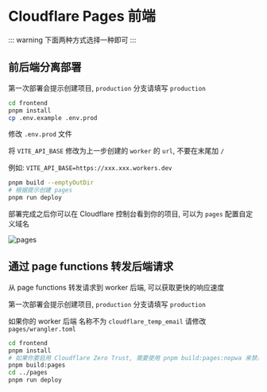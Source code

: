 # Cloudflare Pages 前端

::: warning
下面两种方式选择一种即可
:::

## 前后端分离部署

第一次部署会提示创建项目, `production` 分支请填写 `production`

```bash
cd frontend
pnpm install
cp .env.example .env.prod
```

修改 `.env.prod` 文件

将 `VITE_API_BASE` 修改为上一步创建的 `worker` 的 `url`, 不要在末尾加 `/`

例如: `VITE_API_BASE=https://xxx.xxx.workers.dev`

```bash
pnpm build --emptyOutDir
# 根据提示创建 pages
pnpm run deploy
```

部署完成之后你可以在 Cloudflare 控制台看到你的项目, 可以为 `pages` 配置自定义域名

![pages](/readme_assets/pages.png)

## 通过 page functions 转发后端请求

从 page functions 转发请求到 worker 后端, 可以获取更快的响应速度

第一次部署会提示创建项目, `production` 分支请填写 `production`

如果你的 worker 后端 名称不为 `cloudflare_temp_email` 请修改 `pages/wrangler.toml`

```bash
cd frontend
pnpm install
# 如果你要启用 Cloudflare Zero Trust, 需要使用 pnpm build:pages:nopwa 来禁用缓存
pnpm build:pages
cd ../pages
pnpm run deploy
```
